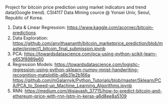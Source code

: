 Project for bitcoin price prediction using market indicators and trend data(Google trend). CSI4117 Data Mining cource @ Yonsei Univ, Seoul, Republic of Korea.

1) Data & Linear Regression:
https://www.kaggle.com/acornec/bitcoin-predictions
2) Data Exploration:
https://github.com/anvithaananth/bitcoin_marketprice_prediction/blob/master/project1_bitcoin_final_submission.ipynb
3) PCA:
https://towardsdatascience.com/pca-using-python-scikit-learn-e653f8989e60
4) Regression Models:
https://towardsdatascience.com/logistic-regression-using-python-sklearn-numpy-mnist-handwriting-recognition-matplotlib-a6b31e2b166a
https://github.com/mGalarnyk/Python_Tutorials/blob/master/Sklearn/PCA/PCA_to_Speed-up_Machine_Learning_Algorithms.ipynb
5) RNN:
https://medium.com/@siavash_37715/how-to-predict-bitcoin-and-ethereum-price-with-rnn-lstm-in-keras-a6d8ee8a5109
